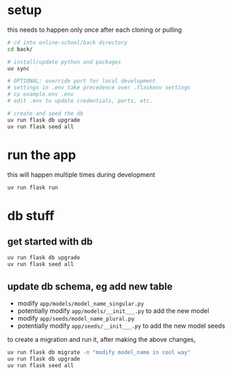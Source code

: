 # setup

this needs to happen only once after each cloning or pulling

```bash
# cd into online-school/back directory
cd back/

# install/update python and packages
uv sync

# OPTIONAL: override port for local development
# settings in .env take precedence over .flaskenv settings
# cp example.env .env
# edit .env to update credentials, ports, etc.

# create and seed the db
uv run flask db upgrade
uv run flask seed all
```

# run the app

this will happen multiple times during development

```bash
uv run flask run
```

# db stuff

## get started with db
```bash
uv run flask db upgrade
uv run flask seed all
```

## update db schema, eg add new table

  - modify `app/models/model_name_singular.py`
  - potentially modify `app/models/__init___.py` to add the new model
  - modify `app/seeds/model_name_plural.py`
  - potentially modify `app/seeds/__init___.py` to add the new model
    seeds

to create a migration and run it, after making the above changes,

```bash
uv run flask db migrate -m "modify model_name in cool way"
uv run flask db upgrade
uv run flask seed all
```
